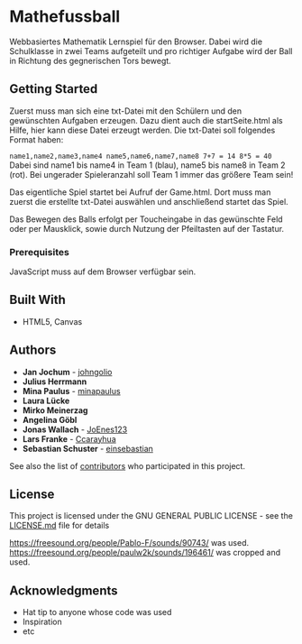 # Mathefussball

Webbasiertes Mathematik Lernspiel für den Browser. Dabei wird die Schulklasse in zwei Teams aufgeteilt und pro richtiger Aufgabe wird der Ball in Richtung des gegnerischen Tors bewegt.

## Getting Started

Zuerst muss man sich eine txt-Datei mit den Schülern und den gewünschten Aufgaben erzeugen. Dazu dient auch die startSeite.html als Hilfe, hier kann diese Datei erzeugt werden.
Die txt-Datei soll folgendes Format haben:

`name1,name2,name3,name4
name5,name6,name7,name8
7+7 = 14
8*5 = 40
`
Dabei sind name1 bis name4 in Team 1 (blau), name5 bis name8 in Team 2 (rot).
Bei ungerader Spieleranzahl soll Team 1 immer das größere Team sein!

Das eigentliche Spiel startet bei Aufruf der Game.html. 
Dort muss man zuerst die erstellte txt-Datei auswählen und anschließend startet das Spiel. 

Das Bewegen des Balls erfolgt per Toucheingabe in das gewünschte Feld oder per Mausklick, sowie durch Nutzung der Pfeiltasten auf der Tastatur.

### Prerequisites

JavaScript muss auf dem Browser verfügbar sein.

## Built With

* HTML5, Canvas

## Authors

* **Jan Jochum** - [johngolio](https://github.com/johngolio)
* **Julius Herrmann** 
* **Mina Paulus** - [minapaulus](https://github.com/minapaulus)
* **Laura Lücke**
* **Mirko Meinerzag**
* **Angelina Göbl**
* **Jonas Wallach** - [JoEnes123](https://github.com/JoEnes123)
* **Lars Franke** - [Ccarayhua](https://github.com/Ccarayhua)
* **Sebastian Schuster** - [einsebastian](https://github.com/einsebastian)


See also the list of [contributors](https://github.com/your/project/contributors) who participated in this project.

## License

This project is licensed under the GNU GENERAL PUBLIC LICENSE - see the [LICENSE.md](LICENSE.md) file for details

https://freesound.org/people/Pablo-F/sounds/90743/ was used.
https://freesound.org/people/paulw2k/sounds/196461/ was cropped and used.

## Acknowledgments

* Hat tip to anyone whose code was used
* Inspiration
* etc

